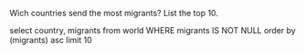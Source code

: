 Wich countries send the most migrants? List the top 10.

select country, migrants
from world
WHERE migrants IS NOT NULL
order by (migrants)
asc
limit 10